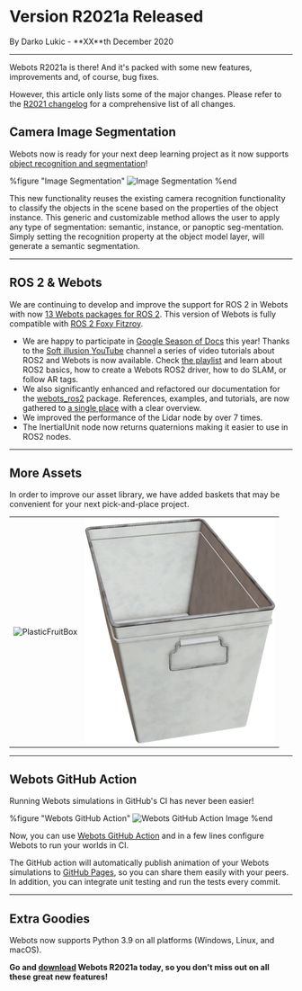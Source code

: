 # Version R2021a Released

<p id="publish-data">By Darko Lukic - **XX**th December 2020</p>

---

Webots R2021a is there! And it's packed with some new features, improvements and, of course, bug fixes.

However, this article only lists some of the major changes.
Please refer to the [R2021 changelog](../reference/changelog-r2021.md) for a comprehensive list of all changes.


## Camera Image Segmentation

Webots now is ready for your next deep learning project as it now supports [object recognition and segmentation](https://cyberbotics.com/doc/reference/camera#wb_camera_has_recognition)!

%figure "Image Segmentation"
![Image Segmentation](images/image_segmentation.gif)
%end

This new functionality reuses the existing camera recognition functionality to classify the objects in the scene based on the properties of the object instance.
This generic and customizable method allows the user to apply any type of segmentation: semantic, instance, or panoptic seg-mentation.
Simply setting the recognition property at the object model layer, will generate a semantic segmentation.

---

## ROS 2 & Webots

We are continuing to develop and improve the support for ROS 2 in Webots with now [13 Webots packages for ROS 2](https://github.com/cyberbotics/webots\_ros2).
This version of Webots is fully compatible with [ROS 2 Foxy Fitzroy](https://index.ros.org/doc/ros2/Releases/Release-Foxy-Fitzroy).

- We are happy to participate in [Google Season of Docs](https://cyberbotics.com/gsod) this year!
Thanks to the [Soft illusion YouTube](https://www.youtube.com/channel/UCrl9pLcAAKy8wuXkN-on3xQ) channel a series of video tutorials about ROS2 and Webots is now available.
Check [the playlist](https://www.youtube.com/playlist?list=PLt69C9MnPchkP0ZXZOqmIGRTOch8o9GiQ) and learn about ROS2 basics, how to create a Webots ROS2 driver, how to do SLAM, or follow AR tags. 
- We also significantly enhanced and refactored our documentation for the [webots\_ros2](https://github.com/cyberbotics/webots\_ros2) package.
References, examples, and tutorials, are now gathered to [a single place](https://github.com/cyberbotics/webots\_ros2/wiki) with a clear overview.
- We improved the performance of the Lidar node by over 7 times.
- The InertialUnit node now returns quaternions making it easier to use in ROS2 nodes.

---


## More Assets

In order to improve our asset library, we have added baskets that may be convenient for your next pick-and-place project.

| | |
| :---: | :---: |
| ![PlasticFruitBox](image/plastic_fruit_box.thumbnail.png) | ![MetalStorageBox](images/metal_storage_box.thumbnail.png) |


---

## Webots GitHub Action

Running Webots simulations in GitHub's CI has never been easier!

%figure "Webots GitHub Action"
![Webots GitHub Action Image](https://github.com/cyberbotics/webots-animation-action/raw/master/assets/cover.png)
%end

Now, you can use [Webots GitHub Action](https://github.com/marketplace/actions/webots-animation) and in a few lines configure Webots to run your worlds in CI.

The GitHub action will automatically publish animation of your Webots simulations to [GitHub Pages](https://pages.github.com/), so you can share them easily with your peers.
In addition, you can integrate unit testing and run the tests every commit.

---

## Extra Goodies

Webots now supports Python 3.9 on all platforms (Windows, Linux, and macOS).


**Go and [download](https://cyberbotics.com/#download) Webots R2021a today, so you don't miss out on all these great new features!**

